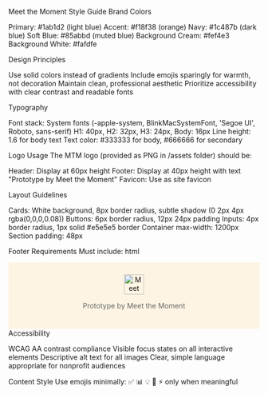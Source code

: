 Meet the Moment Style Guide
Brand Colors

Primary: #1ab1d2 (light blue)
Accent: #f18f38 (orange)
Navy: #1c487b (dark blue)
Soft Blue: #85abbd (muted blue)
Background Cream: #fef4e3
Background White: #fafdfe

Design Principles

Use solid colors instead of gradients
Include emojis sparingly for warmth, not decoration
Maintain clean, professional aesthetic
Prioritize accessibility with clear contrast and readable fonts

Typography

Font stack: System fonts (-apple-system, BlinkMacSystemFont, 'Segoe UI', Roboto, sans-serif)
H1: 40px, H2: 32px, H3: 24px, Body: 16px
Line height: 1.6 for body text
Text color: #333333 for body, #666666 for secondary

Logo Usage
The MTM logo (provided as PNG in /assets folder) should be:

Header: Display at 60px height
Footer: Display at 40px height with text "Prototype by Meet the Moment"
Favicon: Use as site favicon

Layout Guidelines

Cards: White background, 8px border radius, subtle shadow (0 2px 4px rgba(0,0,0,0.08))
Buttons: 6px border radius, 12px 24px padding
Inputs: 4px border radius, 1px solid #e5e5e5 border
Container max-width: 1200px
Section padding: 48px

Footer Requirements
Must include:
html<footer style="background-color: #fef4e3; text-align: center; padding: 24px;">
  <img src="./assets/mtm-logo-small.png" alt="Meet the Moment" style="height: 40px;">
  <p style="color: #666; font-size: 14px;">Prototype by Meet the Moment</p>
</footer>
Accessibility

WCAG AA contrast compliance
Visible focus states on all interactive elements
Descriptive alt text for all images
Clear, simple language appropriate for nonprofit audiences

Content Style
Use emojis minimally: ✅ 📊 💡 🎯 ⚡ only when meaningful